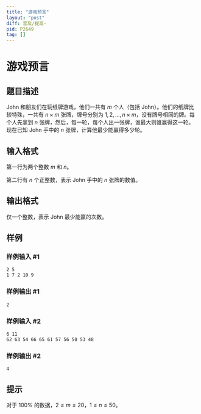 ```yaml
---
title: "游戏预言"
layout: "post"
diff: 普及/提高-
pid: P2649
tag: []
---
```

# 游戏预言
## 题目描述

John 和朋友们在玩纸牌游戏，他们一共有 $m$ 个人（包括 John）。他们的纸牌比较特殊，一共有 $n \times m$ 张牌，牌号分别为 $1,2,\dots,n \times m$，没有牌号相同的牌。每个人先拿到 $n$ 张牌，然后，每一轮，每个人出一张牌，谁最大则谁赢得这一轮。现在已知 John 手中的 $n$ 张牌，计算他最少能赢得多少轮。
## 输入格式

第一行为两个整数 $m$ 和 $n$。

第二行有 $n$ 个正整数，表示 John 手中的 $n$ 张牌的数值。
## 输出格式

仅一个整数，表示 John 最少能赢的次数。
## 样例

### 样例输入 #1
```
2 5
1 7 2 10 9
```
### 样例输出 #1
```
2
```
### 样例输入 #2
```
6 11
62 63 54 66 65 61 57 56 50 53 48
```
### 样例输出 #2
```
4
```
## 提示

对于 $100 \%$ 的数据，$2 \le m \le 20$，$1 \le n \le 50$。
